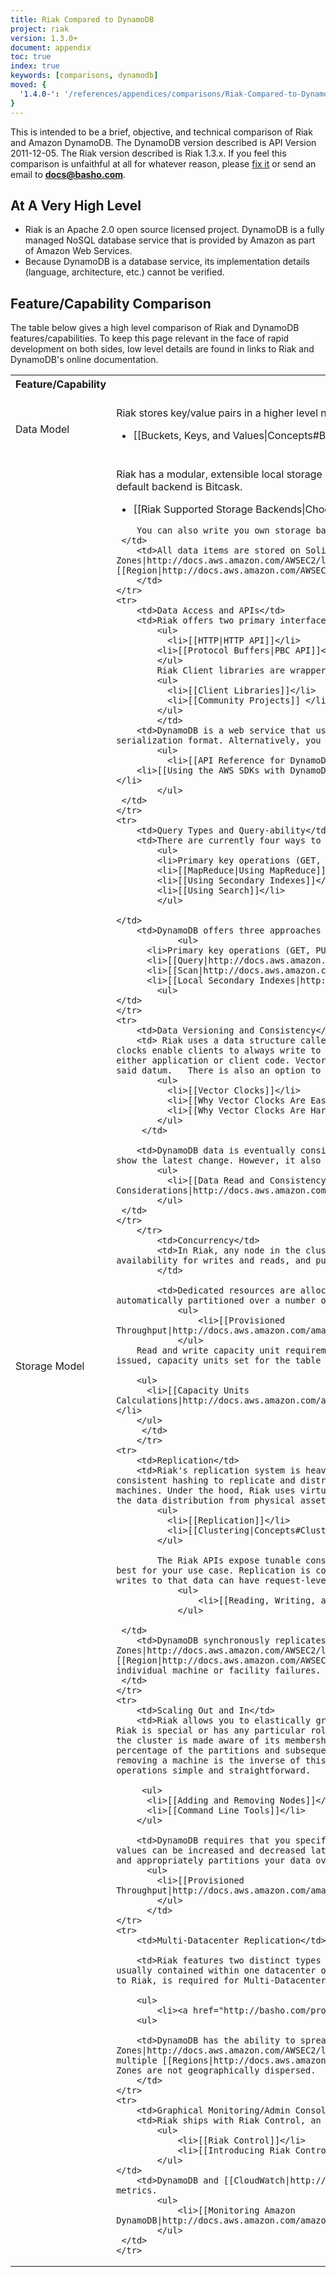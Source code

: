 ```yaml
---
title: Riak Compared to DynamoDB
project: riak
version: 1.3.0+
document: appendix
toc: true
index: true
keywords: [comparisons, dynamodb]
moved: {
  '1.4.0-': '/references/appendices/comparisons/Riak-Compared-to-DynamoDB'
}
---
```


This is intended to be a brief, objective, and technical comparison of Riak and Amazon DynamoDB.  The DynamoDB version described is API Version 2011-12-05. The Riak version described is Riak 1.3.x. If you feel this comparison is unfaithful at all for whatever reason, please [fix it](https://github.com/basho/basho_docs/issues/new) or send an email to **docs@basho.com**.

## At A Very High Level

* Riak is an Apache 2.0 open source licensed project. DynamoDB is a fully managed NoSQL database service that is provided by Amazon as part of Amazon Web Services.
* Because DynamoDB is a database service, its implementation details (language, architecture, etc.) cannot be verified.

## Feature/Capability Comparison

The table below gives a high level comparison of Riak and DynamoDB features/capabilities.  To keep this page relevant in the face of rapid development on both sides, low level details are found in links to Riak and DynamoDB's online documentation.

<table>
    <tr>
        <th WIDTH="15%">Feature/Capability</th>
        <th WIDTH="42%">Riak</th>
        <th WIDTH="43%">DynamoDB</th>
    </tr>
    <tr>
        <td>Data Model</td>
        <td>Riak stores key/value pairs in a higher level namespsace called a bucket.
            <ul>
              <li>[[Buckets, Keys, and Values|Concepts#Buckets-Keys-and-Values]] </li>
            </ul>
        </td>
        <td>DynamoDB's data model contains tables, items, and attributes. A database is a collection of tables. A table is a collection of items and each item is a collection of attributes.
            <ul>
              <li>[[DynamoDB Data Model|http://docs.aws.amazon.com/amazondynamodb/latest/developerguide/DataModel.html]]</li>
            </ul>
        </td>
    </tr>
    <tr>
        <td>Storage Model</td>
        <td>Riak has a modular, extensible local storage system which lets you plug-in a backend store of your choice to suit your use case. The default backend is Bitcask.
            <ul>
              <li>[[Riak Supported Storage Backends|Choosing a Backend]]</li>
            </ul>

        You can also write you own storage backend for Riak using our [[backend API|Backend API]].
     </td>
        <td>All data items are stored on Solid State Disks (SSDs) and replicated across multiple [[Availability Zones|http://docs.aws.amazon.com/AWSEC2/latest/UserGuide/using-regions-availability-zones.html]] within a [[Region|http://docs.aws.amazon.com/AWSEC2/latest/UserGuide/using-regions-availability-zones.html]].
        </td>
    </tr>
    <tr>
        <td>Data Access and APIs</td>
        <td>Riak offers two primary interfaces (in addition to raw Erlang access):
			<ul>
			  <li>[[HTTP|HTTP API]]</li>
			<li>[[Protocol Buffers|PBC API]]</li>
			</ul>
			Riak Client libraries are wrappers around these APIs, and client support exists for dozens of languages.
			<ul>
			  <li>[[Client Libraries]]</li>
			  <li>[[Community Projects]] </li>
			</ul>
			</td>
        <td>DynamoDB is a web service that uses HTTP as a transport and JavaScript Object Notation (JSON) as a message serialization format. Alternatively, you can use AWS SDKs that wrap the DynamoDB API calls.
            <ul>
              <li>[[API Reference for DynamoDB|http://docs.aws.amazon.com/amazondynamodb/latest/developerguide/API.html]]</li>
        <li>[[Using the AWS SDKs with DynamoDB|http://docs.aws.amazon.com/amazondynamodb/latest/developerguide/UsingAWSSDK.html]]</li>
            </ul>
     </td>
    </tr>
    <tr>
        <td>Query Types and Query-ability</td>
        <td>There are currently four ways to query data in Riak
            <ul>
            <li>Primary key operations (GET, PUT, DELETE, UPDATE)</li>
            <li>[[MapReduce|Using MapReduce]]</li>
            <li>[[Using Secondary Indexes]]</li>
            <li>[[Using Search]]</li>
            </ul>

    </td>
        <td>DynamoDB offers three approaches to query data:
                <ul>
          <li>Primary key operations (GET, PUT, DELETE, UPDATE)</li>
          <li>[[Query|http://docs.aws.amazon.com/amazondynamodb/latest/developerguide/queryingdynamodb.html]]</li>
          <li>[[Scan|http://docs.aws.amazon.com/amazondynamodb/latest/developerguide/scandynamodb.html]]</li>
          <li>[[Local Secondary Indexes|http://docs.aws.amazon.com/amazondynamodb/latest/developerguide/LSI.html]]</li>
            <ul>
    </td>
    </tr>
    <tr>
        <td>Data Versioning and Consistency</td>
        <td> Riak uses a data structure called a vector clock to reason about causality and staleness of stored values. Vector clocks enable clients to always write to the database in exchange for consistency conflicts being resolved at read time by either application or client code. Vector clocks can be configured to store copies of a given datum based on size and age of said datum.   There is also an option to disable vector clocks and fall back to simple time-stamp based "last-write-wins".
            <ul>
              <li>[[Vector Clocks]]</li>
              <li>[[Why Vector Clocks Are Easy|http://basho.com/blog/technical/2010/01/29/why-vector-clocks-are-easy/]]</li>
              <li>[[Why Vector Clocks Are Hard|http://basho.com/blog/technical/2010/04/05/why-vector-clocks-are-hard/]]</li>
            </ul>
         </td>

        <td>DynamoDB data is eventually consistent, meaning that your read request immediately after a write operation might not show the latest change. However, it also offers you the option to request the most up-to-date version of the data.
            <ul>
              <li>[[Data Read and Consistency Considerations|http://docs.aws.amazon.com/amazondynamodb/latest/developerguide/APISummary.html]]</li>
            </ul>
     </td>
    </tr>
        </tr>
            <td>Concurrency</td>
            <td>In Riak, any node in the cluster can coordinate a read/write operation for any other node. Riak stresses availability for writes and reads, and puts the burden of resolution on the client at read time.
            </td>

            <td>Dedicated resources are allocated to your table (tunable via API) to meet performance requirements, and data is automatically partitioned over a number of servers to meet request capacity.
                <ul>
                    <li>[[Provisioned Throughput|http://docs.aws.amazon.com/amazondynamodb/latest/developerguide/ProvisionedThroughputIntro.html]]
                </ul>
        Read and write capacity unit requirements are set at table creation time. When requests such as get, update or delete are issued, capacity units set for the table are consumed.

        <ul>
          <li>[[Capacity Units Calculations|http://docs.aws.amazon.com/amazondynamodb/latest/developerguide/WorkingWithDDTables.html#CapacityUnitCalculations]]</li>
        </ul>
         </td>
        </tr>
    <tr>
        <td>Replication</td>
        <td>Riak's replication system is heavily influenced by the Dynamo Paper and Dr. Eric Brewer's CAP Theorem. Riak uses consistent hashing to replicate and distribute N copies of each value around a Riak cluster composed of any number of physical machines. Under the hood, Riak uses virtual nodes to handle the distribution and dynamic rebalancing of data, thus decoupling the data distribution from physical assets.
            <ul>
              <li>[[Replication]]</li>
              <li>[[Clustering|Concepts#Clustering]]</li>
            </ul>

            The Riak APIs expose tunable consistency and availability parameters that let you select which level configuration is best for your use case. Replication is configurable at the bucket level when first storing data in Riak. Subsequent reads and writes to that data can have request-level parameters.
                <ul>
                    <li>[[Reading, Writing, and Updating Data|Concepts#Reading-Writing-and-Updating-Data]]</li>
                </ul>

     </td>
        <td>DynamoDB synchronously replicates your data across multiple [[Availability Zones|http://docs.aws.amazon.com/AWSEC2/latest/UserGuide/using-regions-availability-zones.html]] within a [[Region|http://docs.aws.amazon.com/AWSEC2/latest/UserGuide/using-regions-availability-zones.html]] to help protect data against individual machine or facility failures.
     </td>
    </tr>
    <tr>
        <td>Scaling Out and In</td>
        <td>Riak allows you to elastically grow and shrink your cluster while evenly balancing the load on each machine. No node in Riak is special or has any particular role. In other words, all nodes are masterless. When you add a physical machine to Riak, the cluster is made aware of its membership via gossiping of ring state. Once it's a member of the ring, it's assigned an equal percentage of the partitions and subsequently takes ownership of the data belonging to those partitions. The process for removing a machine is the inverse of this. Riak also ships with a comprehensive suite of command line tools to help make node operations simple and straightforward.

         <ul>
          <li>[[Adding and Removing Nodes]]</li>
          <li>[[Command Line Tools]]</li>
        </ul>

        <td>DynamoDB requires that you specify your required read and write throughput values when you create a table – throughput values can be increased and decreased later as access requirements change. This is used to reserve sufficient hardware resources and appropriately partitions your data over multiple servers to meet your throughput requirements.
          <ul>
            <li>[[Provisioned Throughput|http://docs.aws.amazon.com/amazondynamodb/latest/developerguide/ProvisionedThroughputIntro.html]]
            </ul>
          </td>
    </tr>
    <tr>
        <td>Multi-Datacenter Replication</td>

        <td>Riak features two distinct types of replication. Users can replicate to any number of nodes in one cluster (which is usually contained within one datacenter over a LAN) using the Apache 2.0 database. Riak Enterprise, Basho's commercial extension to Riak, is required for Multi-Datacenter deployments (meaning the ability to run active Riak clusters in N datacenters).

        <ul>
            <li><a href="http://basho.com/products/riak-enterprise/">Riak Enterprise</a></li>
        <ul>

        <td>DynamoDB has the ability to spread instances over multiple [[Availability Zones|http://docs.aws.amazon.com/AWSEC2/latest/UserGuide/using-regions-availability-zones.html]] within a Region, but not across multiple [[Regions|http://docs.aws.amazon.com/AWSEC2/latest/UserGuide/using-regions-availability-zones.html]]. Availability Zones are not geographically dispersed.
        </td>
    </tr>
    <tr>
        <td>Graphical Monitoring/Admin Console</td>
        <td>Riak ships with Riak Control, an open source graphical console for monitoring and managing Riak clusters.
            <ul>
                <li>[[Riak Control]]</li>
                <li>[[Introducing Riak Control|http://basho.com/blog/technical/2012/02/22/Riak-Control/]]
            </ul>
    </td>
        <td>DynamoDB and [[CloudWatch|http://aws.amazon.com/cloudwatch/]] are integrated, which allows you to monitor a variety of metrics.
            <ul>
                <li>[[Monitoring Amazon DynamoDB|http://docs.aws.amazon.com/amazondynamodb/latest/developerguide/MonitoringDynamoDB.html]]</li>
            </ul>
     </td>
    </tr>
</table>
